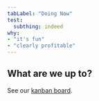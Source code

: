 ```yaml
---
tabLabel: "Doing Now"
test:
  subthing: indeed
why:
- "it's fun"
- "clearly profitable"
---
```

## What are we up to?

See our [kanban board](https://apps.unite.tech/grain/XLesz7hbLomKAtL2AfzT53/b/sandstorm/libreboard).
